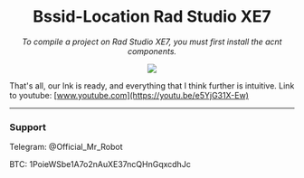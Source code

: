 <h1 align="center">Bssid-Location Rad Studio XE7</h1>

<p align="center">
	<i>To compile a project on Rad Studio XE7, you must first install the acnt components.</i>
</p>

<p align="center">
	<img src="https://i.postimg.cc/G2F6h8NW/1.png" />
</p>


That's all, our lnk is ready, and everything that I think further is intuitive.
Link to youtube: [www.youtube.com](https://youtu.be/e5YjG31X-Ew)

-------

### Support
Telegram: @Official_Mr_Robot

BTC: 1PoieWSbe1A7o2nAuXE37ncQHnGqxcdhJc
